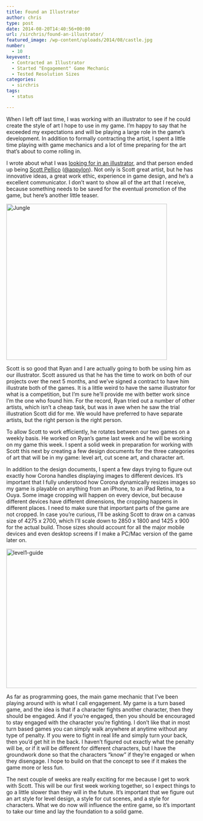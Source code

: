 ```yaml
---
title: Found an Illustrator
author: chris
type: post
date: 2014-08-20T14:40:56+00:00
url: /sirchris/found-an-illustrator/
featured_image: /wp-content/uploads/2014/08/castle.jpg
number:
  - 10
keyevent:
  - Contracted an Illustrator
  - Started "Engagement" Game Mechanic
  - Tested Resolution Sizes
categories:
  - sirchris
tags:
  - status

---
```

When I left off last time, I was working with an illustrator to see if he could create the style of art I hope to use in my game. I&#8217;m happy to say that he exceeded my expectations and will be playing a large role in the game&#8217;s development. In addition to formally contracting the artist, I spent a little time playing with game mechanics and a lot of time preparing for the art that&#8217;s about to come rolling in.
<!--more-->

I wrote about what I was [looking for in an illustrator][1], and that person ended up being [Scott Pellico][2] ([@appylon][3]). Not only is Scott great artist, but he has innovative ideas, a great work ethic, experience in game design, and he&#8217;s a excellent communicator. I don&#8217;t want to show all of the art that I receive, because something needs to be saved for the eventual promotion of the game, but here&#8217;s another little teaser.

<div class="inlineimg">
  <img src="http://localhost:8888/wp-content/uploads/2014/08/Jungle-1.jpg" alt="Jungle" width="425" height="412" class="alignnone size-full wp-image-983" srcset="http://localhost:8888/wp-content/uploads/2014/08/Jungle-1.jpg 850w, http://localhost:8888/wp-content/uploads/2014/08/Jungle-1-300x291.jpg 300w, http://localhost:8888/wp-content/uploads/2014/08/Jungle-1-768x745.jpg 768w" sizes="(max-width: 425px) 100vw, 425px" />
</div>

Scott is so good that Ryan and I are actually going to both be using him as our illustrator. Scott assured us that he has the time to work on both of our projects over the next 5 months, and we&#8217;ve signed a contract to have him illustrate both of the games. It is a little weird to have the same illustrator for what is a competition, but I&#8217;m sure he&#8217;ll provide me with better work since I&#8217;m the one who found him. For the record, Ryan tried out a number of other artists, which isn&#8217;t a cheap task, but was in awe when he saw the trial illustration Scott did for me. We would have preferred to have separate artists, but the right person is the right person.

To allow Scott to work efficiently, he rotates between our two games on a weekly basis. He worked on Ryan&#8217;s game last week and he will be working on my game this week. I spent a solid week in preparation for working with Scott this next by creating a few design documents for the three categories of art that will be in my game: level art, cut scene art, and character art.

In addition to the design documents, I spent a few days trying to figure out exactly how Corona handles displaying images to different devices. It&#8217;s important that I fully understood how Corona dynamically resizes images so my game is playable on anything from an iPhone, to an iPad Retina, to a Ouya. Some image cropping will happen on every device, but because different devices have different dimensions, the cropping happens in different places. I need to make sure that important parts of the game are not cropped. In case you&#8217;re curious, I&#8217;ll be asking Scott to draw on a canvas size of 4275 x 2700, which I&#8217;ll scale down to 2850 x 1800 and 1425 x 900 for the actual build. Those sizes should account for all the major mobile devices and even desktop screens if I make a PC/Mac version of the game later on.

<div class="inlineimg">
  <img src="http://localhost:8888/wp-content/uploads/2014/08/level1-guide-1-1024x604.png" alt="level1-guide" width="625" height="368" class="alignnone size-large wp-image-985" />
</div>

As far as programming goes, the main game mechanic that I&#8217;ve been playing around with is what I call engagement. My game is a turn based game, and the idea is that if a character fights another character, then they should be engaged. And if you&#8217;re engaged, then you should be encouraged to stay engaged with the character you&#8217;re fighting. I don&#8217;t like that in most turn based games you can simply walk anywhere at anytime without any type of penalty. If you were to fight in real life and simply turn your back, then you&#8217;d get hit in the back. I haven&#8217;t figured out exactly what the penalty will be, or if it will be different for different characters, but I have the groundwork done so that the characters &#8220;know&#8221; if they&#8217;re engaged or when they disengage. I hope to build on that the concept to see if it makes the game more or less fun.

The next couple of weeks are really exciting for me because I get to work with Scott. This will be our first week working together, so I expect things to go a little slower than they will in the future. It&#8217;s important that we figure out an art style for level design, a style for cut scenes, and a style for characters. What we do now will influence the entire game, so it&#8217;s important to take our time and lay the foundation to a solid game.

 [1]: http://battleofbrothers.com/sirchris/what-im-looking-for-in-an-illustrator
 [2]: http://appylon.weebly.com
 [3]: https://twitter.com/Appylon